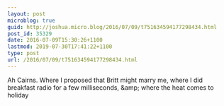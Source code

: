 ```yaml
---
layout: post
microblog: true
guid: http://joshua.micro.blog/2016/07/09/t751634594177298434.html
post_id: 35329
date: 2016-07-09T15:30:26+1100
lastmod: 2019-07-30T17:41:22+1100
type: post
url: /2016/07/09/t751634594177298434.html
---
```

Ah Cairns. Where I proposed that Britt might marry me, where I did breakfast radio for a few milliseconds, &amp;amp; where the heat comes to holiday

